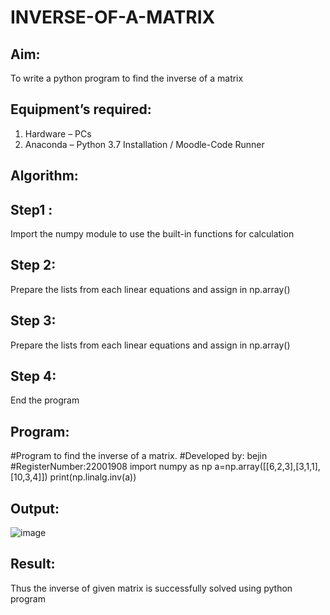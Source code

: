 # INVERSE-OF-A-MATRIX
## Aim:
To write a python program to find the inverse of a matrix
## Equipment’s required:
1. 	Hardware – PCs
2. 	Anaconda – Python 3.7 Installation / Moodle-Code Runner
## Algorithm:
## Step1 :
Import the numpy module to use the built-in functions for calculation

## Step 2:
Prepare the lists from each linear equations and assign in np.array()

## Step 3:
Prepare the lists from each linear equations and assign in np.array()

## Step 4:
End the program


## Program:
#Program to find the inverse of a matrix.
#Developed by: bejin
#RegisterNumber:22001908
import numpy as np
a=np.array([[6,2,3],[3,1,1],[10,3,4]])
print(np.linalg.inv(a))
## Output:
![image](https://user-images.githubusercontent.com/118367518/213353231-8c92b5b6-c900-4545-8732-c2319021e65a.png)

## Result:
Thus the inverse of given matrix is successfully solved using python program

